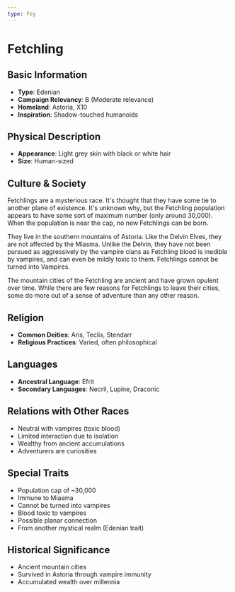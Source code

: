 ```yaml
---
type: Fey
---
```


# Fetchling

## Basic Information
- **Type**: Edenian
- **Campaign Relevancy**: B (Moderate relevance)
- **Homeland**: Astoria, X10
- **Inspiration**: Shadow-touched humanoids

## Physical Description
- **Appearance**: Light grey skin with black or white hair
- **Size**: Human-sized

## Culture & Society
Fetchlings are a mysterious race. It's thought that they have some tie to another plane of existence. It's unknown why, but the Fetchling population appears to have some sort of maximum number (only around 30,000). When the population is near the cap, no new Fetchlings can be born.

They live in the southern mountains of Astoria. Like the Delvin Elves, they are not affected by the Miasma. Unlike the Delvin, they have not been pursued as aggressively by the vampire clans as Fetchling blood is inedible by vampires, and can even be mildly toxic to them. Fetchlings cannot be turned into Vampires.

The mountain cities of the Fetchling are ancient and have grown opulent over time. While there are few reasons for Fetchlings to leave their cities, some do more out of a sense of adventure than any other reason.

## Religion
- **Common Deities**: Aris, Teclis, Stendarr
- **Religious Practices**: Varied, often philosophical

## Languages
- **Ancestral Language**: Efrit
- **Secondary Languages**: Necril, Lupine, Draconic

## Relations with Other Races
- Neutral with vampires (toxic blood)
- Limited interaction due to isolation
- Wealthy from ancient accumulations
- Adventurers are curiosities

## Special Traits
- Population cap of ~30,000
- Immune to Miasma
- Cannot be turned into vampires
- Blood toxic to vampires
- Possible planar connection
- From another mystical realm (Edenian trait)

## Historical Significance
- Ancient mountain cities
- Survived in Astoria through vampire immunity
- Accumulated wealth over millennia